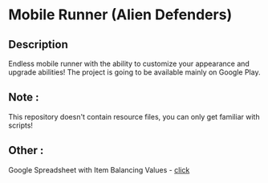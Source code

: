 # Mobile Runner (Alien Defenders)
## Description
Endless mobile runner with the ability to customize your appearance and upgrade abilities! The project is going to be available mainly on Google Play.
## Note :
This repository doesn't contain resource files, you can only get familiar with scripts!
## Other :
Google Spreadsheet with Item Balancing Values - [click](https://docs.google.com/spreadsheets/d/1DqWs9a-WIC7LCE2LbSoHiNoJO7RFva4qipUB9PX17vs/edit?usp=sharing)

